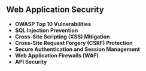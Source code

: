 ## Web Application Security

- **OWASP Top 10 Vulnerabilities**
- **SQL Injection Prevention**
- **Cross-Site Scripting (XSS) Mitigation**
- **Cross-Site Request Forgery (CSRF) Protection**
- **Secure Authentication and Session Management**
- **Web Application Firewalls (WAF)**
- **API Security**